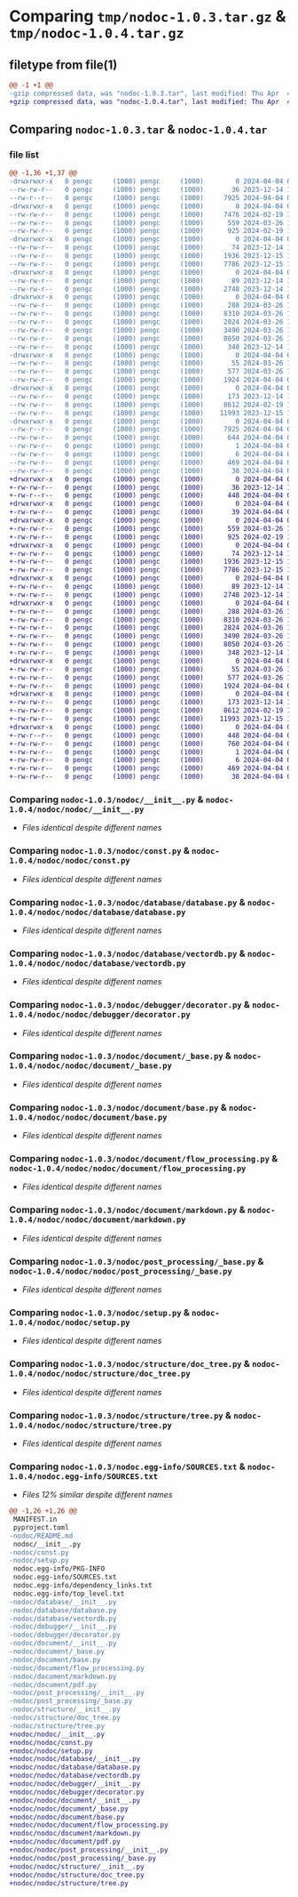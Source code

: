 # Comparing `tmp/nodoc-1.0.3.tar.gz` & `tmp/nodoc-1.0.4.tar.gz`

## filetype from file(1)

```diff
@@ -1 +1 @@
-gzip compressed data, was "nodoc-1.0.3.tar", last modified: Thu Apr  4 07:29:44 2024, max compression
+gzip compressed data, was "nodoc-1.0.4.tar", last modified: Thu Apr  4 07:39:50 2024, max compression
```

## Comparing `nodoc-1.0.3.tar` & `nodoc-1.0.4.tar`

### file list

```diff
@@ -1,36 +1,37 @@
-drwxrwxr-x   0 pengc     (1000) pengc     (1000)        0 2024-04-04 07:29:44.012809 nodoc-1.0.3/
--rw-rw-r--   0 pengc     (1000) pengc     (1000)       36 2023-12-14 10:37:29.000000 nodoc-1.0.3/MANIFEST.in
--rw-r--r--   0 pengc     (1000) pengc     (1000)     7925 2024-04-04 07:29:44.011809 nodoc-1.0.3/PKG-INFO
-drwxrwxr-x   0 pengc     (1000) pengc     (1000)        0 2024-04-04 07:29:44.008809 nodoc-1.0.3/nodoc/
--rw-rw-r--   0 pengc     (1000) pengc     (1000)     7476 2024-02-19 12:33:39.000000 nodoc-1.0.3/nodoc/README.md
--rw-rw-r--   0 pengc     (1000) pengc     (1000)      559 2024-03-26 11:56:53.000000 nodoc-1.0.3/nodoc/__init__.py
--rw-rw-r--   0 pengc     (1000) pengc     (1000)      925 2024-02-19 12:14:58.000000 nodoc-1.0.3/nodoc/const.py
-drwxrwxr-x   0 pengc     (1000) pengc     (1000)        0 2024-04-04 07:29:44.009809 nodoc-1.0.3/nodoc/database/
--rw-rw-r--   0 pengc     (1000) pengc     (1000)       74 2023-12-14 10:08:59.000000 nodoc-1.0.3/nodoc/database/__init__.py
--rw-rw-r--   0 pengc     (1000) pengc     (1000)     1936 2023-12-15 12:21:41.000000 nodoc-1.0.3/nodoc/database/database.py
--rw-rw-r--   0 pengc     (1000) pengc     (1000)     7786 2023-12-15 12:31:37.000000 nodoc-1.0.3/nodoc/database/vectordb.py
-drwxrwxr-x   0 pengc     (1000) pengc     (1000)        0 2024-04-04 07:29:44.009809 nodoc-1.0.3/nodoc/debugger/
--rw-rw-r--   0 pengc     (1000) pengc     (1000)       89 2023-12-14 10:08:59.000000 nodoc-1.0.3/nodoc/debugger/__init__.py
--rw-rw-r--   0 pengc     (1000) pengc     (1000)     2748 2023-12-14 10:08:59.000000 nodoc-1.0.3/nodoc/debugger/decorator.py
-drwxrwxr-x   0 pengc     (1000) pengc     (1000)        0 2024-04-04 07:29:44.011809 nodoc-1.0.3/nodoc/document/
--rw-rw-r--   0 pengc     (1000) pengc     (1000)      288 2024-03-26 11:56:53.000000 nodoc-1.0.3/nodoc/document/__init__.py
--rw-rw-r--   0 pengc     (1000) pengc     (1000)     8310 2024-03-26 11:56:53.000000 nodoc-1.0.3/nodoc/document/_base.py
--rw-rw-r--   0 pengc     (1000) pengc     (1000)     2824 2024-03-26 11:56:53.000000 nodoc-1.0.3/nodoc/document/base.py
--rw-rw-r--   0 pengc     (1000) pengc     (1000)     3490 2024-03-26 11:56:53.000000 nodoc-1.0.3/nodoc/document/flow_processing.py
--rw-rw-r--   0 pengc     (1000) pengc     (1000)     8050 2024-03-26 11:56:53.000000 nodoc-1.0.3/nodoc/document/markdown.py
--rw-rw-r--   0 pengc     (1000) pengc     (1000)      348 2023-12-14 10:08:59.000000 nodoc-1.0.3/nodoc/document/pdf.py
-drwxrwxr-x   0 pengc     (1000) pengc     (1000)        0 2024-04-04 07:29:44.011809 nodoc-1.0.3/nodoc/post_processing/
--rw-rw-r--   0 pengc     (1000) pengc     (1000)       55 2024-03-26 11:56:53.000000 nodoc-1.0.3/nodoc/post_processing/__init__.py
--rw-rw-r--   0 pengc     (1000) pengc     (1000)      577 2024-03-26 11:56:53.000000 nodoc-1.0.3/nodoc/post_processing/_base.py
--rw-rw-r--   0 pengc     (1000) pengc     (1000)     1924 2024-04-04 06:58:32.000000 nodoc-1.0.3/nodoc/setup.py
-drwxrwxr-x   0 pengc     (1000) pengc     (1000)        0 2024-04-04 07:29:44.011809 nodoc-1.0.3/nodoc/structure/
--rw-rw-r--   0 pengc     (1000) pengc     (1000)      173 2023-12-14 10:08:59.000000 nodoc-1.0.3/nodoc/structure/__init__.py
--rw-rw-r--   0 pengc     (1000) pengc     (1000)     8612 2024-02-19 12:29:29.000000 nodoc-1.0.3/nodoc/structure/doc_tree.py
--rw-rw-r--   0 pengc     (1000) pengc     (1000)    11993 2023-12-15 12:06:54.000000 nodoc-1.0.3/nodoc/structure/tree.py
-drwxrwxr-x   0 pengc     (1000) pengc     (1000)        0 2024-04-04 07:29:44.011809 nodoc-1.0.3/nodoc.egg-info/
--rw-r--r--   0 pengc     (1000) pengc     (1000)     7925 2024-04-04 07:29:44.000000 nodoc-1.0.3/nodoc.egg-info/PKG-INFO
--rw-rw-r--   0 pengc     (1000) pengc     (1000)      644 2024-04-04 07:29:44.000000 nodoc-1.0.3/nodoc.egg-info/SOURCES.txt
--rw-rw-r--   0 pengc     (1000) pengc     (1000)        1 2024-04-04 07:29:44.000000 nodoc-1.0.3/nodoc.egg-info/dependency_links.txt
--rw-rw-r--   0 pengc     (1000) pengc     (1000)        6 2024-04-04 07:29:44.000000 nodoc-1.0.3/nodoc.egg-info/top_level.txt
--rw-rw-r--   0 pengc     (1000) pengc     (1000)      469 2024-04-04 07:29:37.000000 nodoc-1.0.3/pyproject.toml
--rw-rw-r--   0 pengc     (1000) pengc     (1000)       38 2024-04-04 07:29:44.012809 nodoc-1.0.3/setup.cfg
+drwxrwxr-x   0 pengc     (1000) pengc     (1000)        0 2024-04-04 07:39:50.770836 nodoc-1.0.4/
+-rw-rw-r--   0 pengc     (1000) pengc     (1000)       36 2023-12-14 10:37:29.000000 nodoc-1.0.4/MANIFEST.in
+-rw-r--r--   0 pengc     (1000) pengc     (1000)      448 2024-04-04 07:39:50.769836 nodoc-1.0.4/PKG-INFO
+drwxrwxr-x   0 pengc     (1000) pengc     (1000)        0 2024-04-04 07:39:50.766836 nodoc-1.0.4/nodoc/
+-rw-rw-r--   0 pengc     (1000) pengc     (1000)       39 2024-04-04 07:39:30.000000 nodoc-1.0.4/nodoc/__init__.py
+drwxrwxr-x   0 pengc     (1000) pengc     (1000)        0 2024-04-04 07:39:50.767836 nodoc-1.0.4/nodoc/nodoc/
+-rw-rw-r--   0 pengc     (1000) pengc     (1000)      559 2024-03-26 11:56:53.000000 nodoc-1.0.4/nodoc/nodoc/__init__.py
+-rw-rw-r--   0 pengc     (1000) pengc     (1000)      925 2024-02-19 12:14:58.000000 nodoc-1.0.4/nodoc/nodoc/const.py
+drwxrwxr-x   0 pengc     (1000) pengc     (1000)        0 2024-04-04 07:39:50.767836 nodoc-1.0.4/nodoc/nodoc/database/
+-rw-rw-r--   0 pengc     (1000) pengc     (1000)       74 2023-12-14 10:08:59.000000 nodoc-1.0.4/nodoc/nodoc/database/__init__.py
+-rw-rw-r--   0 pengc     (1000) pengc     (1000)     1936 2023-12-15 12:21:41.000000 nodoc-1.0.4/nodoc/nodoc/database/database.py
+-rw-rw-r--   0 pengc     (1000) pengc     (1000)     7786 2023-12-15 12:31:37.000000 nodoc-1.0.4/nodoc/nodoc/database/vectordb.py
+drwxrwxr-x   0 pengc     (1000) pengc     (1000)        0 2024-04-04 07:39:50.767836 nodoc-1.0.4/nodoc/nodoc/debugger/
+-rw-rw-r--   0 pengc     (1000) pengc     (1000)       89 2023-12-14 10:08:59.000000 nodoc-1.0.4/nodoc/nodoc/debugger/__init__.py
+-rw-rw-r--   0 pengc     (1000) pengc     (1000)     2748 2023-12-14 10:08:59.000000 nodoc-1.0.4/nodoc/nodoc/debugger/decorator.py
+drwxrwxr-x   0 pengc     (1000) pengc     (1000)        0 2024-04-04 07:39:50.768836 nodoc-1.0.4/nodoc/nodoc/document/
+-rw-rw-r--   0 pengc     (1000) pengc     (1000)      288 2024-03-26 11:56:53.000000 nodoc-1.0.4/nodoc/nodoc/document/__init__.py
+-rw-rw-r--   0 pengc     (1000) pengc     (1000)     8310 2024-03-26 11:56:53.000000 nodoc-1.0.4/nodoc/nodoc/document/_base.py
+-rw-rw-r--   0 pengc     (1000) pengc     (1000)     2824 2024-03-26 11:56:53.000000 nodoc-1.0.4/nodoc/nodoc/document/base.py
+-rw-rw-r--   0 pengc     (1000) pengc     (1000)     3490 2024-03-26 11:56:53.000000 nodoc-1.0.4/nodoc/nodoc/document/flow_processing.py
+-rw-rw-r--   0 pengc     (1000) pengc     (1000)     8050 2024-03-26 11:56:53.000000 nodoc-1.0.4/nodoc/nodoc/document/markdown.py
+-rw-rw-r--   0 pengc     (1000) pengc     (1000)      348 2023-12-14 10:08:59.000000 nodoc-1.0.4/nodoc/nodoc/document/pdf.py
+drwxrwxr-x   0 pengc     (1000) pengc     (1000)        0 2024-04-04 07:39:50.768836 nodoc-1.0.4/nodoc/nodoc/post_processing/
+-rw-rw-r--   0 pengc     (1000) pengc     (1000)       55 2024-03-26 11:56:53.000000 nodoc-1.0.4/nodoc/nodoc/post_processing/__init__.py
+-rw-rw-r--   0 pengc     (1000) pengc     (1000)      577 2024-03-26 11:56:53.000000 nodoc-1.0.4/nodoc/nodoc/post_processing/_base.py
+-rw-rw-r--   0 pengc     (1000) pengc     (1000)     1924 2024-04-04 06:58:32.000000 nodoc-1.0.4/nodoc/nodoc/setup.py
+drwxrwxr-x   0 pengc     (1000) pengc     (1000)        0 2024-04-04 07:39:50.769836 nodoc-1.0.4/nodoc/nodoc/structure/
+-rw-rw-r--   0 pengc     (1000) pengc     (1000)      173 2023-12-14 10:08:59.000000 nodoc-1.0.4/nodoc/nodoc/structure/__init__.py
+-rw-rw-r--   0 pengc     (1000) pengc     (1000)     8612 2024-02-19 12:29:29.000000 nodoc-1.0.4/nodoc/nodoc/structure/doc_tree.py
+-rw-rw-r--   0 pengc     (1000) pengc     (1000)    11993 2023-12-15 12:06:54.000000 nodoc-1.0.4/nodoc/nodoc/structure/tree.py
+drwxrwxr-x   0 pengc     (1000) pengc     (1000)        0 2024-04-04 07:39:50.769836 nodoc-1.0.4/nodoc.egg-info/
+-rw-r--r--   0 pengc     (1000) pengc     (1000)      448 2024-04-04 07:39:50.000000 nodoc-1.0.4/nodoc.egg-info/PKG-INFO
+-rw-rw-r--   0 pengc     (1000) pengc     (1000)      760 2024-04-04 07:39:50.000000 nodoc-1.0.4/nodoc.egg-info/SOURCES.txt
+-rw-rw-r--   0 pengc     (1000) pengc     (1000)        1 2024-04-04 07:39:50.000000 nodoc-1.0.4/nodoc.egg-info/dependency_links.txt
+-rw-rw-r--   0 pengc     (1000) pengc     (1000)        6 2024-04-04 07:39:50.000000 nodoc-1.0.4/nodoc.egg-info/top_level.txt
+-rw-rw-r--   0 pengc     (1000) pengc     (1000)      469 2024-04-04 07:39:44.000000 nodoc-1.0.4/pyproject.toml
+-rw-rw-r--   0 pengc     (1000) pengc     (1000)       38 2024-04-04 07:39:50.770836 nodoc-1.0.4/setup.cfg
```

### Comparing `nodoc-1.0.3/nodoc/__init__.py` & `nodoc-1.0.4/nodoc/nodoc/__init__.py`

 * *Files identical despite different names*

### Comparing `nodoc-1.0.3/nodoc/const.py` & `nodoc-1.0.4/nodoc/nodoc/const.py`

 * *Files identical despite different names*

### Comparing `nodoc-1.0.3/nodoc/database/database.py` & `nodoc-1.0.4/nodoc/nodoc/database/database.py`

 * *Files identical despite different names*

### Comparing `nodoc-1.0.3/nodoc/database/vectordb.py` & `nodoc-1.0.4/nodoc/nodoc/database/vectordb.py`

 * *Files identical despite different names*

### Comparing `nodoc-1.0.3/nodoc/debugger/decorator.py` & `nodoc-1.0.4/nodoc/nodoc/debugger/decorator.py`

 * *Files identical despite different names*

### Comparing `nodoc-1.0.3/nodoc/document/_base.py` & `nodoc-1.0.4/nodoc/nodoc/document/_base.py`

 * *Files identical despite different names*

### Comparing `nodoc-1.0.3/nodoc/document/base.py` & `nodoc-1.0.4/nodoc/nodoc/document/base.py`

 * *Files identical despite different names*

### Comparing `nodoc-1.0.3/nodoc/document/flow_processing.py` & `nodoc-1.0.4/nodoc/nodoc/document/flow_processing.py`

 * *Files identical despite different names*

### Comparing `nodoc-1.0.3/nodoc/document/markdown.py` & `nodoc-1.0.4/nodoc/nodoc/document/markdown.py`

 * *Files identical despite different names*

### Comparing `nodoc-1.0.3/nodoc/post_processing/_base.py` & `nodoc-1.0.4/nodoc/nodoc/post_processing/_base.py`

 * *Files identical despite different names*

### Comparing `nodoc-1.0.3/nodoc/setup.py` & `nodoc-1.0.4/nodoc/nodoc/setup.py`

 * *Files identical despite different names*

### Comparing `nodoc-1.0.3/nodoc/structure/doc_tree.py` & `nodoc-1.0.4/nodoc/nodoc/structure/doc_tree.py`

 * *Files identical despite different names*

### Comparing `nodoc-1.0.3/nodoc/structure/tree.py` & `nodoc-1.0.4/nodoc/nodoc/structure/tree.py`

 * *Files identical despite different names*

### Comparing `nodoc-1.0.3/nodoc.egg-info/SOURCES.txt` & `nodoc-1.0.4/nodoc.egg-info/SOURCES.txt`

 * *Files 12% similar despite different names*

```diff
@@ -1,26 +1,26 @@
 MANIFEST.in
 pyproject.toml
-nodoc/README.md
 nodoc/__init__.py
-nodoc/const.py
-nodoc/setup.py
 nodoc.egg-info/PKG-INFO
 nodoc.egg-info/SOURCES.txt
 nodoc.egg-info/dependency_links.txt
 nodoc.egg-info/top_level.txt
-nodoc/database/__init__.py
-nodoc/database/database.py
-nodoc/database/vectordb.py
-nodoc/debugger/__init__.py
-nodoc/debugger/decorator.py
-nodoc/document/__init__.py
-nodoc/document/_base.py
-nodoc/document/base.py
-nodoc/document/flow_processing.py
-nodoc/document/markdown.py
-nodoc/document/pdf.py
-nodoc/post_processing/__init__.py
-nodoc/post_processing/_base.py
-nodoc/structure/__init__.py
-nodoc/structure/doc_tree.py
-nodoc/structure/tree.py
+nodoc/nodoc/__init__.py
+nodoc/nodoc/const.py
+nodoc/nodoc/setup.py
+nodoc/nodoc/database/__init__.py
+nodoc/nodoc/database/database.py
+nodoc/nodoc/database/vectordb.py
+nodoc/nodoc/debugger/__init__.py
+nodoc/nodoc/debugger/decorator.py
+nodoc/nodoc/document/__init__.py
+nodoc/nodoc/document/_base.py
+nodoc/nodoc/document/base.py
+nodoc/nodoc/document/flow_processing.py
+nodoc/nodoc/document/markdown.py
+nodoc/nodoc/document/pdf.py
+nodoc/nodoc/post_processing/__init__.py
+nodoc/nodoc/post_processing/_base.py
+nodoc/nodoc/structure/__init__.py
+nodoc/nodoc/structure/doc_tree.py
+nodoc/nodoc/structure/tree.py
```

